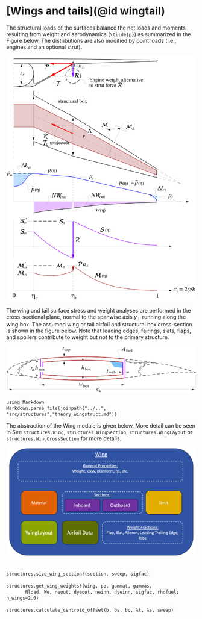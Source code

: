# [Wings and tails](@id wingtail)

The structural loads of the surfaces balance the net loads and moments resulting from weight and aerodynamics (``\tilde{p}``) as summarized in the Figure below. The distributions are also modified by point loads (i.e., engines and an optional strut).

![](../assets/wingload.png)

The wing and tail surface stress and weight analyses are performed in the cross-sectional plane, normal to the spanwise axis $y_{\scriptscriptstyle \perp}$ running along the wing box. The assumed wing or tail airfoil and structural box cross-section is shown in the figure below. Note that leading edges, fairings, slats, flaps, and spoilers contribute to weight but not to the primary structure.

![](../assets/wingbox.png)

```@eval
using Markdown
Markdown.parse_file(joinpath("../..", "src/structures","theory_wingstruct.md"))
```

The abstraction of the Wing module is given below. More detail can be seen in See `structures.Wing`, `structures.WingSection`, `structures.WingLayout` or `structures.WingCrossSection` for more details.

![](../assets/wing_struct.png)


```@docs

structures.size_wing_section!(section, sweep, sigfac)

structures.get_wing_weights!(wing, po, gammat, gammas, 
       Nload, We, neout, dyeout, neinn, dyeinn, sigfac, rhofuel; n_wings=2.0)

structures.calculate_centroid_offset(b, bs, bo, λt, λs, sweep)
```
